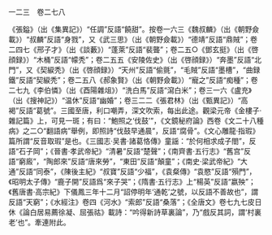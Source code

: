 一二三　卷二七八

《張鎰》（出《集異記》）“任調”反語“饒甜”。按卷一六三《魏叔麟》（出《朝野僉載》）“叔麟”反語“身戮”，又《武三思》（出《朝野僉載》）“德靖”反語“鼎賊”；卷二四七《邢子才》（出《談藪》）“蓬萊”反語“裴聾”；卷二五○《鄧玄挺》（出《啓顔録》）“木桶”反語“幪秃”；卷二五五《安陵佐史》（出《啓顔録》）“奔墨”反語“北門”，又《契綟秃》（出《啓顔録》）“天州”反語“偷氈”，“毛賊”反語“墨槽”，“曲録鐵”反語“契綟秃”；卷二五八《郝象賢》（出《朝野僉載》）“寵之”反語“痴種”；卷二七九《李伯憐》（出《酉陽雜俎》）“洗白馬”反語“瀉白米”；卷三一六《盧充》（出《搜神記》）“温休”反語“幽婚”；卷三二二《張君林》（出《甄異記》）“高褐”反語“葛號”。三國至唐，利口嘲弄，深文吹索，每出此途。觀梁元帝《金樓子·雜記篇》上，可見一斑；有曰：“鮑照之‘伐鼓’”，《文鏡秘府論》西卷《文二十八種病》之二○“翻語病”舉例，即照詩“伐鼓早通晨”，反語“腐骨”。《文心雕龍·指瑕》篇所謂“反音取瑕”是也。《三國志·吴書·諸葛恪傳》童謡：“於何相求成子閤”，反語“石子岡”；《晉書·孝武帝紀》“清暑”反語“楚聲”；《南齊書·五行志》“舊宫”反語“窮廄”，“陶郎來”反語“唐來勞”，“東田”反語“顛童”；《南史·梁武帝紀》“大通”反語“同泰”，《陳後主紀》“叔寶”反語“少福”，《袁粲傳》“袁愍”反語“殞門”，《昭明太子傳》“鹿子開”反語爲“來子哭”；《隋書·五行志》上“楊英”反語“嬴殃”；《舊唐書·高宗紀》下儀鳳三年十二月“詔停明年‘通乾’之號，以反語不善故也”，謂反語“天窮”；《水經注》卷四《河水》“索郎”反語“桑落”；《全唐文》卷七九七皮日休《論白居易薦徐凝、屈張祜》載詩：“吟得新詩草裏論”，乃“戲反其詞，謂‘村裏老’也”。牽連附此。